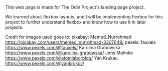 This web page is made for The Odin Project's landing page project. 

We learned about flexbox layouts, and I will be implementing flexbox for this project to further understand flexbox and know how to use it in later projects.

Credit for images used goes to:
pixabay: Memed_Nurrohmad https://pixabay.com/users/memed_nurrohmad-3307648/
pexels: fauxels https://www.pexels.com/@fauxels/
        Karolina Grabowska https://www.pexels.com/@karolina-grabowska/
        Jens Mahnke https://www.pexels.com/@atomlaborblog/
        Yan Krukau https://www.pexels.com/@yankrukov/
        

